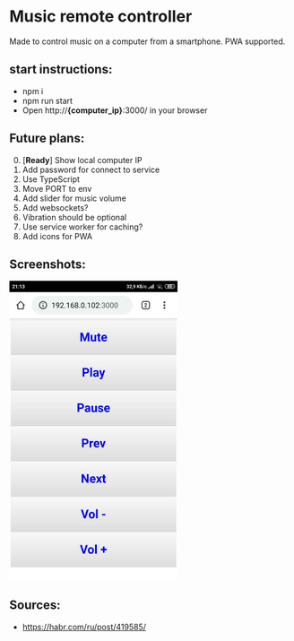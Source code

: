 # Music remote controller

Made to control music on a computer from a smartphone.
PWA supported.

## start instructions:
- npm i
- npm run start
- Open http://**{computer_ip}**:3000/ in your browser

## Future plans:
0) [**Ready**] Show local computer IP
1) Add password for connect to service
2) Use TypeScript
3) Move PORT to env
4) Add slider for music volume
5) Add websockets?
6) Vibration should be optional
7) Use service worker for caching?
8) Add icons for PWA

## Screenshots:
<img src="./docs/images/example.jpg" width="300">

## Sources:
  - https://habr.com/ru/post/419585/
